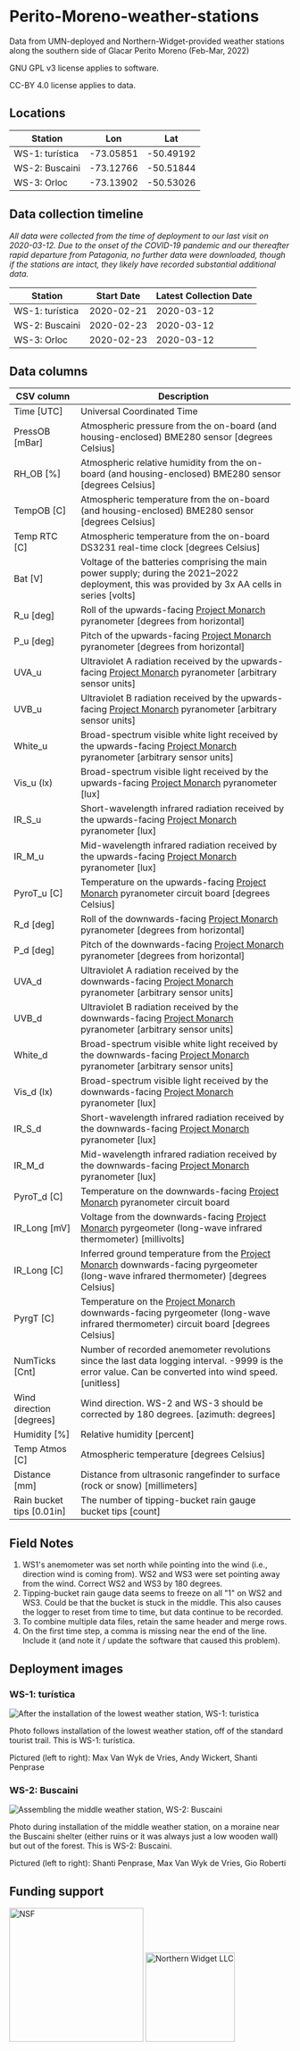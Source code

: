 # Perito-Moreno-weather-stations
Data from UMN-deployed and Northern-Widget-provided weather stations along the southern side of Glacar Perito Moreno (Feb-Mar, 2022)

GNU GPL v3 license applies to software.

CC-BY 4.0 license applies to data.

## Locations

**Station**|**Lon**|**Lat**
-----|-----|-----
WS-1: turística|-73.05851|-50.49192
WS-2: Buscaini|-73.12766|-50.51844
WS-3: Orloc|-73.13902|-50.53026

## Data collection timeline

*All data were collected from the time of deployment to our last visit on 2020-03-12. Due to the onset of the COVID-19 pandemic and our thereafter rapid departure from Patagonia, no further data were downloaded, though if the stations are intact, they likely have recorded substantial additional data.*

**Station**|**Start Date**|**Latest Collection Date**
-----|-----|-----
WS-1: turística|2020-02-21|2020-03-12
WS-2: Buscaini|2020-02-23|2020-03-12
WS-3: Orloc|2020-02-23|2020-03-12


## Data columns

**CSV column**|**Description**
-----|-----
Time [UTC]|Universal Coordinated Time
PressOB [mBar]|Atmospheric pressure from the on-board (and housing-enclosed) BME280 sensor [degrees Celsius]
RH\_OB [%]|Atmospheric relative humidity from the on-board (and housing-enclosed) BME280 sensor [degrees Celsius]
TempOB [C]|Atmospheric temperature from the on-board (and housing-enclosed) BME280 sensor [degrees Celsius]
Temp RTC [C]|Atmospheric temperature from the on-board DS3231 real-time clock [degrees Celsius]
Bat [V]|Voltage of the batteries comprising the main power supply; during the 2021–2022 deployment, this was provided by 3x AA cells in series [volts]
R\_u [deg]|Roll of the upwards-facing [Project Monarch](https://github.com/NorthernWidget-Skunkworks/Project-Monarch) pyranometer [degrees from horizontal]
P\_u [deg]|Pitch of the upwards-facing [Project Monarch](https://github.com/NorthernWidget-Skunkworks/Project-Monarch) pyranometer [degrees from horizontal]
UVA\_u|Ultraviolet A radiation received by the upwards-facing [Project Monarch](https://github.com/NorthernWidget-Skunkworks/Project-Monarch) pyranometer [arbitrary sensor units]
UVB\_u|Ultraviolet B radiation received by the upwards-facing [Project Monarch](https://github.com/NorthernWidget-Skunkworks/Project-Monarch) pyranometer [arbitrary sensor units]
White\_u|Broad-spectrum visible white light received by the upwards-facing [Project Monarch](https://github.com/NorthernWidget-Skunkworks/Project-Monarch) pyranometer [arbitrary sensor units]
Vis\_u (lx)|Broad-spectrum visible light received by the upwards-facing [Project Monarch](https://github.com/NorthernWidget-Skunkworks/Project-Monarch) pyranometer [lux]
IR\_S\_u|Short-wavelength infrared radiation received by the upwards-facing [Project Monarch](https://github.com/NorthernWidget-Skunkworks/Project-Monarch) pyranometer [lux]
IR\_M\_u|Mid-wavelength infrared radiation received by the upwards-facing [Project Monarch](https://github.com/NorthernWidget-Skunkworks/Project-Monarch) pyranometer [lux]
PyroT\_u [C]|Temperature on the upwards-facing [Project Monarch](https://github.com/NorthernWidget-Skunkworks/Project-Monarch) pyranometer circuit board [degrees Celsius]
R\_d [deg]|Roll of the downwards-facing [Project Monarch](https://github.com/NorthernWidget-Skunkworks/Project-Monarch) pyranometer [degrees from horizontal]
P\_d [deg]|Pitch of the downwards-facing [Project Monarch](https://github.com/NorthernWidget-Skunkworks/Project-Monarch) pyranometer [degrees from horizontal]
UVA\_d|Ultraviolet A radiation received by the downwards-facing [Project Monarch](https://github.com/NorthernWidget-Skunkworks/Project-Monarch) pyranometer [arbitrary sensor units]
UVB\_d|Ultraviolet B radiation received by the downwards-facing [Project Monarch](https://github.com/NorthernWidget-Skunkworks/Project-Monarch) pyranometer [arbitrary sensor units]
White\_d|Broad-spectrum visible white light received by the downwards-facing [Project Monarch](https://github.com/NorthernWidget-Skunkworks/Project-Monarch) pyranometer [arbitrary sensor units]
Vis\_d (lx)|Broad-spectrum visible light received by the downwards-facing [Project Monarch](https://github.com/NorthernWidget-Skunkworks/Project-Monarch) pyranometer [lux]
IR\_S\_d|Short-wavelength infrared radiation received by the downwards-facing [Project Monarch](https://github.com/NorthernWidget-Skunkworks/Project-Monarch) pyranometer [lux]
IR\_M\_d|Mid-wavelength infrared radiation received by the downwards-facing [Project Monarch](https://github.com/NorthernWidget-Skunkworks/Project-Monarch) pyranometer [lux]
PyroT\_d [C]|Temperature on the downwards-facing [Project Monarch](https://github.com/NorthernWidget-Skunkworks/Project-Monarch) pyranometer circuit board
IR\_Long [mV]|Voltage from the downwards-facing [Project Monarch](https://github.com/NorthernWidget-Skunkworks/Project-Monarch) pyrgeometer (long-wave infrared thermometer) [millivolts]
IR\_Long [C]|Inferred ground temperature from the [Project Monarch](https://github.com/NorthernWidget-Skunkworks/Project-Monarch) downwards-facing pyrgeometer (long-wave infrared thermometer) [degrees Celsius]
PyrgT [C]|Temperature on the [Project Monarch](https://github.com/NorthernWidget-Skunkworks/Project-Monarch) downwards-facing pyrgeometer (long-wave infrared thermometer) circuit board [degrees Celsius]
NumTicks [Cnt]|Number of recorded anemometer revolutions since the last data logging interval. -9999 is the error value. Can be converted into wind speed. [unitless]
Wind direction [degrees]|Wind direction. WS-2 and WS-3 should be corrected by 180 degrees. [azimuth: degrees]
Humidity [%]|Relative humidity [percent]
Temp Atmos [C]|Atmospheric temperature [degrees Celsius]
Distance [mm]|Distance from ultrasonic rangefinder to surface (rock or snow) [millimeters]
Rain bucket tips [0.01in]|The number of tipping-bucket rain gauge bucket tips [count]


## Field Notes

1. WS1's anemometer was set north while pointing into the wind (i.e., direction wind is coming from). WS2 and WS3 were set pointing away from the wind. Correct WS2 and WS3 by 180 degrees.
2. Tipping-bucket rain gauge data seems to freeze on all "1" on WS2 and WS3. Could be that the bucket is stuck in the middle. This also causes the logger to reset from time to time, but data continue to be recorded.
3. To combine multiple data files, retain the same header and merge rows.
4. On the first time step, a comma is missing near the end of the line. Include it (and note it / update the software that caused this problem).


## Deployment images

### WS-1: turística

![After the installation of the lowest weather station, WS-1: turistica](images/DSC_2313_WS-1-turistica.JPG)

Photo follows installation of the lowest weather station, off of the standard tourist trail. This is WS-1: turística.

Pictured (left to right): Max Van Wyk de Vries, Andy Wickert, Shanti Penprase

### WS-2: Buscaini

![Assembling the middle weather station, WS-2: Buscaini](images/DSC_2432_WS-2-Buscaini.JPG)

Photo during installation of the middle weather station, on a moraine near the Buscaini shelter (either ruins or it was always just a low wooden wall) but out of the forest. This is WS-2: Buscaini.

Pictured (left to right): Shanti Penprase, Max Van Wyk de Vries, Gio Roberti


## Funding support

<img src="https://www.nsf.gov/news/mmg/media/images/nsf_logo_f_ba321daf-8607-41d7-94bc-1db6039d7893.jpg" alt="NSF" width="240px">

<img src="https://northernwidget.com/assets/images/NWseal_600px.png" alt="Northern Widget LLC" width="160px">


